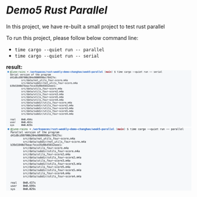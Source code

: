 # ***Demo5 Rust Parallel***

In this project, we have re-built a  small project to test rust parallel  

To run this project, please follow below command line:  
* `time cargo --quiet run -- parallel`  
* `time cargo --quiet run -- serial`

**result:**
![result1](./result1.png)
![result2](./result2.png)

